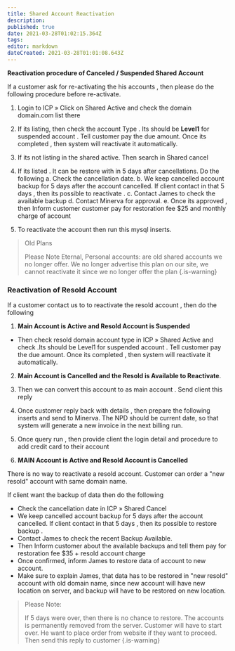 ```yaml
---
title: Shared Account Reactivation
description: 
published: true
date: 2021-03-28T01:02:15.364Z
tags: 
editor: markdown
dateCreated: 2021-03-28T01:01:08.643Z
---
```


**Reactivation procedure of Canceled / Suspended Shared Account**

If a customer ask for re-activating the his accounts , then please do the following procedure before re-activate.

1. Login to ICP » Click on Shared Active and check the domain domain.com list there
1. If its listing, then check the account Type . Its should be **Level1** for suspended account . Tell customer pay the due amount. Once its completed , then system will reactivate it automatically.
1. If its not listing in the shared active. Then search in Shared cancel
1. If its listed . It can be restore with in 5 days after cancellations. Do the following
   a. Check the cancellation date.
   b. We keep cancelled account backup for 5 days after the        account cancelled. If client contact in that 5 days ,          then its possible to reactivate .
   c. Contact James to check the available backup
   d. Contact Minerva for approval.
   e. Once its approved , then Inform customer customer pay for restoration fee $25 and monthly charge of account
   
5. To reactivate the account then run this mysql inserts.

> Old Plans
> 
> Please Note Eternal, Personal accounts: are old shared accounts we no longer offer. We no longer advertise this plan on our site, we cannot reactivate it since we no longer offer the plan
{.is-warning}

### Reactivation of Resold Account


If a customer contact us to to reactivate the resold account , then do the following

1. **Main Account is Active and Resold Account is Suspended**

- Then check resold domain account type in ICP » Shared Active and check .Its should be Level1 for suspended account . Tell customer pay the due amount. Once its completed , then system will reactivate it automatically.

2. **Main Account is Cancelled and the Resold is Available to Reactivate**.

1. Then we can convert this account to as main account . Send client this reply
1. Once customer reply back with details , then prepare the following inserts and send to Minerva. The NPD should be current date, so that system will generate a new invoice in the next billing run.
1. Once query run , then provide client the login detail and procedure to add credit card to their account

3. **MAIN Account is Active and Resold Account is Cancelled**

There is no way to reactivate a resold account. Customer can order a "new resold" account with same domain name.

If client want the backup of data then do the following

- Check the cancellation date in ICP » Shared Cancel
- We keep cancelled account backup for 5 days after the account cancelled. If client contact in that 5 days , then its possible to restore backup .
- Contact James to check the recent Backup Available.
- Then Inform customer about the available backups and tell them pay for restoration fee $35 + resold account charge
- Once confirmed, inform James to restore data of account to new account.
- Make sure to explain James, that data has to be restored in "new resold" account with old domain name, since new account will have new location on server, and backup will have to be restored on new location.


> Please Note:
> 
> If 5 days were over, then there is no chance to restore. The accounts is permanently removed from the server. Customer will have to start over. He want to place order from website if they want to proceed. Then send this reply to customer
{.is-warning}

